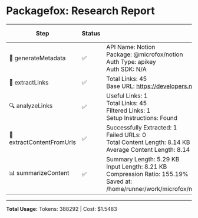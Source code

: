 # Packagefox: Research Report

| Step | Status | Details | Token Usage | Total Tokens |
|------|--------|---------|-------------|--------------|
| 📝 generateMetadata | ✅ | API Name: Notion<br>Package: @microfox/notion<br>Auth Type: apikey<br>Auth SDK: N/A | 352 + 68 = 420 | 420 |
| 🔗 extractLinks | ✅ | Total Links: 45<br>Base URL: https://developers.notion.com/docs/getting-started | - | - |
| 🔍 analyzeLinks | ✅ | Useful Links: 1<br>Total Links: 45<br>Filtered Links: 1<br>Setup Instructions: Found | 292 + 83 = 375 | 375 |
| 📄 extractContentFromUrls | ✅ | Successfully Extracted: 1<br>Failed URLs: 0<br>Total Content Length: 8.14 KB<br>Average Content Length: 8.14 KB | - | - |
| 📊 summarizeContent | ✅ | Summary Length: 5.29 KB<br>Input Length: 8.21 KB<br>Compression Ratio: 155.19%<br>Saved at: /home/runner/work/microfox/microfox/packages/notion/docSummary.md | 1830 + 1126 = 2956 | 2956 |

---
**Total Usage:** Tokens: 388292 | Cost: $1.5483